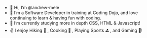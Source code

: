 - 👋 Hi, I’m @andrew-mele
- 👀 I’m a Software Developer in training at Coding Dojo, and love continuing to learn & having fun with coding.
- 🌱 I’m currently studying more in depth CSS, HTML & Javascript!
- ✌️ I enjoy Hiking 🌄 , Cooking 🍗 , Playing Sports ⛳️ , and Gaming 👾!
<!---
andrew-mele/andrew-mele is a ✨ special ✨ repository because its `README.md` (this file) appears on your GitHub profile.
You can click the Preview link to take a look at your changes.
--->
